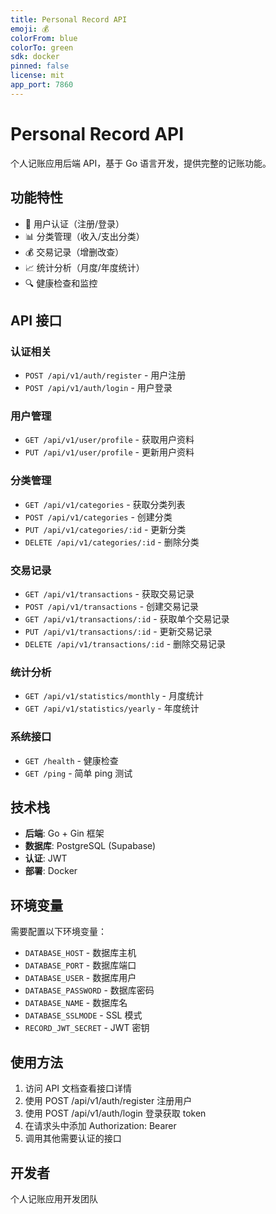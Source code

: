 ```yaml
---
title: Personal Record API
emoji: 💰
colorFrom: blue
colorTo: green
sdk: docker
pinned: false
license: mit
app_port: 7860
---
```


# Personal Record API

个人记账应用后端 API，基于 Go 语言开发，提供完整的记账功能。

## 功能特性

- 🔐 用户认证（注册/登录）
- 📊 分类管理（收入/支出分类）
- 💰 交易记录（增删改查）
- 📈 统计分析（月度/年度统计）
- 🔍 健康检查和监控

## API 接口

### 认证相关

- `POST /api/v1/auth/register` - 用户注册
- `POST /api/v1/auth/login` - 用户登录

### 用户管理

- `GET /api/v1/user/profile` - 获取用户资料
- `PUT /api/v1/user/profile` - 更新用户资料

### 分类管理

- `GET /api/v1/categories` - 获取分类列表
- `POST /api/v1/categories` - 创建分类
- `PUT /api/v1/categories/:id` - 更新分类
- `DELETE /api/v1/categories/:id` - 删除分类

### 交易记录

- `GET /api/v1/transactions` - 获取交易记录
- `POST /api/v1/transactions` - 创建交易记录
- `GET /api/v1/transactions/:id` - 获取单个交易记录
- `PUT /api/v1/transactions/:id` - 更新交易记录
- `DELETE /api/v1/transactions/:id` - 删除交易记录

### 统计分析

- `GET /api/v1/statistics/monthly` - 月度统计
- `GET /api/v1/statistics/yearly` - 年度统计

### 系统接口

- `GET /health` - 健康检查
- `GET /ping` - 简单 ping 测试

## 技术栈

- **后端**: Go + Gin 框架
- **数据库**: PostgreSQL (Supabase)
- **认证**: JWT
- **部署**: Docker

## 环境变量

需要配置以下环境变量：

- `DATABASE_HOST` - 数据库主机
- `DATABASE_PORT` - 数据库端口
- `DATABASE_USER` - 数据库用户
- `DATABASE_PASSWORD` - 数据库密码
- `DATABASE_NAME` - 数据库名
- `DATABASE_SSLMODE` - SSL 模式
- `RECORD_JWT_SECRET` - JWT 密钥

## 使用方法

1. 访问 API 文档查看接口详情
2. 使用 POST /api/v1/auth/register 注册用户
3. 使用 POST /api/v1/auth/login 登录获取 token
4. 在请求头中添加 Authorization: Bearer <token>
5. 调用其他需要认证的接口

## 开发者

个人记账应用开发团队
